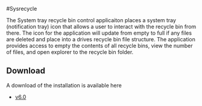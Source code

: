 #Sysrecycle

The System tray recycle bin control applicaiton places a system tray (notification tray) icon that allows a user to interact with the recycle bin from there. The icon for the application will update from empty to
full if any files are deleted and place into a drives recycle bin file structure. The application provides access to empty the contents of all recycle bins, view the number of files, and open explorer to the recycle
bin folder.

## Download
A download of the installation is available here
- [v6.0](https://storage.cloud.google.com/sysrecycle/SysRecycle.msi)